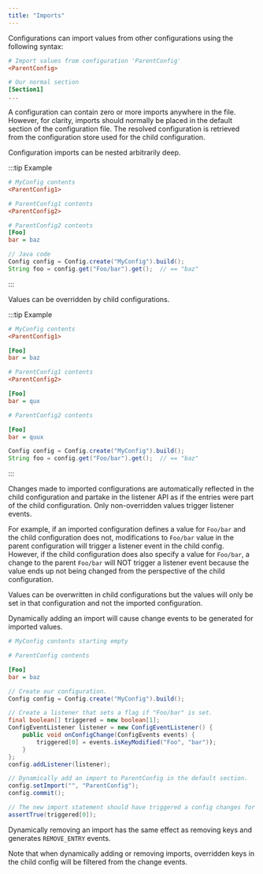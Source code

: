 ```yaml
---
title: "Imports"
---
```


Configurations can import values from other configurations using the following syntax:

```ini
# Import values from configuration 'ParentConfig'
<ParentConfig>

# Our normal section
[Section1]
...
```

A configuration can contain zero or more imports anywhere in the file.
However, for clarity, imports should normally be placed in the default section of the configuration file.
The resolved configuration is retrieved from the configuration store used for the child configuration.

Configuration imports can be nested arbitrarily deep.

:::tip Example
```ini
# MyConfig contents
<ParentConfig1>
```
```ini
# ParentConfig1 contents
<ParentConfig2>
```
```ini
# ParentConfig2 contents
[Foo]
bar = baz
```

```java
// Java code
Config config = Config.create("MyConfig").build();
String foo = config.get("Foo/bar").get();  // == "baz"
```
:::

Values can be overridden by child configurations.

:::tip Example
```ini
# MyConfig contents
<ParentConfig1>

[Foo]
bar = baz
```

```ini
# ParentConfig1 contents
<ParentConfig2>

[Foo]
bar = qux
```

```ini
# ParentConfig2 contents

[Foo]
bar = quux
```

```java
Config config = Config.create("MyConfig").build();
String foo = config.get("Foo/bar").get();  // == "baz"
```
:::

Changes made to imported configurations are automatically reflected in the child configuration and partake in the
listener API as if the entries were part of the child configuration.
Only non-overridden values trigger listener events.

For example, if an imported configuration defines a value for `Foo/bar` and the child configuration does not,
modifications to `Foo/bar` value in the parent configuration will trigger a listener event in the child config.
However, if the child configuration does also specify a value for `Foo/bar`, a change to the parent `Foo/bar` will NOT
trigger a listener event because the value ends up not being changed from the perspective of the child configuration.

Values can be overwritten in child configurations but the values will only be set in that configuration and not the
imported configuration.

Dynamically adding an import will cause change events to be generated for imported values.

```ini
# MyConfig contents starting empty
```

```ini
# ParentConfig contents

[Foo]
bar = baz
```

```java
// Create our configuration.
Config config = Config.create("MyConfig").build();

// Create a listener that sets a flag if "Foo/bar" is set.
final boolean[] triggered = new boolean[1];
ConfigEventListener listener = new ConfigEventListener() {
    public void onConfigChange(ConfigEvents events) {
        triggered[0] = events.isKeyModified("Foo", "bar"));
    }
};
config.addListener(listener);

// Dynamically add an import to ParentConfig in the default section.
config.setImport("", "ParentConfig");
config.commit();

// The new import statement should have triggered a config changes for imported values.
assertTrue(triggered[0]);
```

Dynamically removing an import has the same effect as removing keys and generates `REMOVE_ENTRY` events.

Note that when dynamically adding or removing imports, overridden keys in the child config will be filtered from the
change events.
